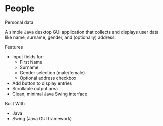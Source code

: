 # People
Personal data


A simple Java desktop GUI application that collects and displays user data like name, surname, gender, and (optionally) address.

Features

- Input fields for:
  - First Name
  - Surname
  - Gender selection (male/female)
  - Optional address checkbox
- Add button to display entries
- Scrollable output area
- Clean, minimal Java Swing interface

 Built With

- Java
- Swing (Java GUI framework)




